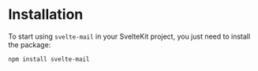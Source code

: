 # Installation

To start using `svelte-mail` in your SvelteKit project, you just need to install the package:

```bash title="Install svelte-mail"|copy
npm install svelte-mail
```
